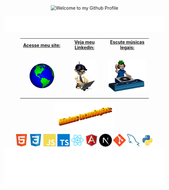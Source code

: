 <!-- "Hero" Header -->
<div align="center">
  <img src="https://github.com/BrunnerLivio/brunnerlivio/blob/master/images/welcome.png?raw=true" style="max-width: 100%;" alt="Welcome to my Github Profile" />
  <br />
  <br />
  <img height="50" alt="Me chamo Guilherme" src="images/personal_note.svg" />
  <br />
  <br />
</div>

<!-- Social -->
<div align="center">

<table style="margin:auto; width:80%;">
  <tr>
    <td align="center" width="33%">
      <a href="https://portifolio-guilherme-eosin.vercel.app/">
        <strong>Acesse meu site:</strong>
        <br /><br /><br />
        <p>
          <img alt="Globe" height="80" src="https://raw.githubusercontent.com/GuilhermeBatBrasil/GuilhermeBatBrasil/main/images/globe.gif">
        </p>
      </a>
    </td>
    <td align="center" width="33%">
      <a href="https://www.linkedin.com/in/guilhermebrasill/">
        <strong>Veja meu Linkedin:</strong>
        <br /><br />
        <p>
          <img height="100" alt="Linkedin" src="images/linkedin.gif">
        </p>
      </a>
    </td>
    <td align="center" width="33%">
      <a href="https://www.youtube.com/watch?v=hN5X4kGhAtU&list=RDhN5X4kGhAtU&start_radio=1">
        <strong>Escute músicas legais:</strong>
        <br /><br />
        <p>
          <img height="100" alt="Music" src="images/music.gif">
        </p>
      </a>
    </td>
  </tr>
</table>

</div>


<p align="center">
  <img height="80" src="/images/wordart.png" alt="WordArt Title" />
</p>

<div align="center">
  <img title="HTML5" alt="HTML" height="40" width="40" src="https://raw.githubusercontent.com/devicons/devicon/master/icons/html5/html5-original.svg">
  <img title="CSS3" alt="CSS" height="40" width="40" src="https://raw.githubusercontent.com/devicons/devicon/master/icons/css3/css3-original.svg">
  <img title="JavaScript" alt="Js" height="40" width="40" src="https://raw.githubusercontent.com/devicons/devicon/master/icons/javascript/javascript-plain.svg">
  <img title="TypeScript" alt="Ts" height="40" width="40" src="https://raw.githubusercontent.com/devicons/devicon/master/icons/typescript/typescript-plain.svg">
  <img title="React" alt="React" height="40" width="40" src="https://raw.githubusercontent.com/devicons/devicon/master/icons/react/react-original.svg">
  <img title="Angular" alt="Angular" height="40" width="40" src="https://raw.githubusercontent.com/devicons/devicon/master/icons/angularjs/angularjs-original.svg">
  <img title="Next.js" alt="Next.js" height="40" width="40" src="https://raw.githubusercontent.com/devicons/devicon/master/icons/nextjs/nextjs-original.svg">
  <img title="Git" alt="Git" height="40" width="40" src="https://raw.githubusercontent.com/devicons/devicon/master/icons/git/git-original.svg">
  <img title="SQL" alt="SQL" height="40" width="40" src="https://raw.githubusercontent.com/devicons/devicon/master/icons/mysql/mysql-original.svg">
  <img title="Python" alt="Python" height="40" width="40" src="https://raw.githubusercontent.com/devicons/devicon/master/icons/python/python-original.svg">
</div>

<!-- Footer -->
<div align="center">
<img height="120" alt="Obrigado pela visita, até a proxima" width="100%" src="/images/marquee.svg" />
<br />
</div>
